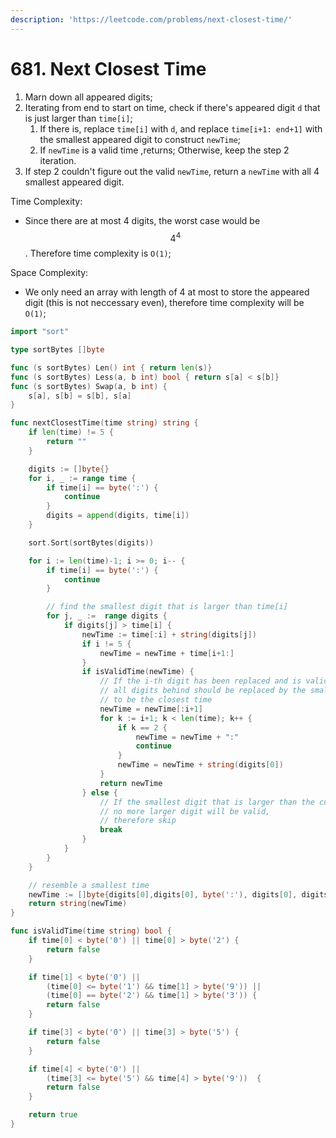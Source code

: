 ```yaml
---
description: 'https://leetcode.com/problems/next-closest-time/'
---
```


# 681. Next Closest Time

1. Marn down all appeared digits;
2. Iterating from end to start on time, check if there's appeared digit `d` that is just larger than `time[i]`;
   1. If there is, replace `time[i]` with `d`,  and replace `time[i+1: end+1]` with the smallest appeared digit to construct `newTime`;
   2. If `newTime` is a valid time ,returns; Otherwise, keep the step 2 iteration.
3. If step 2 couldn't figure out the valid `newTime`, return a `newTime` with all 4 smallest appeared digit.

Time Complexity: 

* Since there are at most 4 digits, the worst case would be $$4^4$$. Therefore time complexity is `O(1)`; 

Space Complexity:

* We only need an array with length of 4 at most to store the appeared digit \(this is not neccessary even\), therefore time complexity will be `O(1)`;

```go
import "sort"

type sortBytes []byte

func (s sortBytes) Len() int { return len(s)}
func (s sortBytes) Less(a, b int) bool { return s[a] < s[b]}
func (s sortBytes) Swap(a, b int) { 
    s[a], s[b] = s[b], s[a]
}

func nextClosestTime(time string) string {
	if len(time) != 5 {
	    return ""
    }

    digits := []byte{}
    for i, _ := range time {
        if time[i] == byte(':') {
            continue
        }
        digits = append(digits, time[i])
    }

    sort.Sort(sortBytes(digits))

    for i := len(time)-1; i >= 0; i-- {
        if time[i] == byte(':') {
            continue
        }

        // find the smallest digit that is larger than time[i]
        for j, _ :=  range digits {
            if digits[j] > time[i] {
                newTime := time[:i] + string(digits[j])
                if i != 5 {
                    newTime = newTime + time[i+1:]
                }
                if isValidTime(newTime) { 
                    // If the i-th digit has been replaced and is valid,
                    // all digits behind should be replaced by the smallest digits
                    // to be the closest time
                    newTime = newTime[:i+1]
                    for k := i+1; k < len(time); k++ {
                        if k == 2 {
                            newTime = newTime + ":"
                            continue
                        }
                        newTime = newTime + string(digits[0])
                    }
                    return newTime
                } else {
                    // If the smallest digit that is larger than the current digit is not valid,
                    // no more larger digit will be valid,
                    // therefore skip
                    break 
                }
            }
        }
    }

    // resemble a smallest time
    newTime := []byte{digits[0],digits[0], byte(':'), digits[0], digits[0]}
    return string(newTime)
}

func isValidTime(time string) bool {
	if time[0] < byte('0') || time[0] > byte('2') {
		return false
    }

    if time[1] < byte('0') || 
        (time[0] <= byte('1') && time[1] > byte('9')) || 
        (time[0] == byte('2') && time[1] > byte('3')) {
        return false
    }

    if time[3] < byte('0') || time[3] > byte('5') {
        return false
    }

    if time[4] < byte('0') || 
        (time[3] <= byte('5') && time[4] > byte('9'))  {
        return false
    }

    return true
}


```

